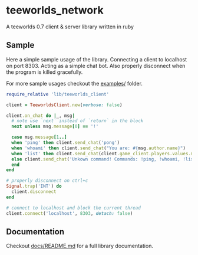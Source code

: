 # teeworlds_network
A teeworlds 0.7 client & server library written in ruby

## Sample

Here a simple sample usage of the library.
Connecting a client to localhost on port 8303.
Acting as a simple chat bot.
Also properly disconnect when the program is killed gracefully.

For more sample usages checkout the [examples/](examples/) folder.

```ruby
require_relative 'lib/teeworlds_client'

client = TeeworldsClient.new(verbose: false)

client.on_chat do |_, msg|
  # note use `next` instead of `return` in the block
  next unless msg.message[0] == '!'

  case msg.message[1..]
  when 'ping' then client.send_chat('pong')
  when 'whoami' then client.send_chat("You are: #{msg.author.name}")
  when 'list' then client.send_chat(client.game_client.players.values.map(&:name).join(', '))
  else client.send_chat('Unkown command! Commands: !ping, !whoami, !list')
  end
end

# properly disconnect on ctrl+c
Signal.trap('INT') do
  client.disconnect
end

# connect to localhost and block the current thread
client.connect('localhost', 8303, detach: false)
```

## Documentation

Checkout [docs/README.md](docs/README.md) for a full library documentation.
